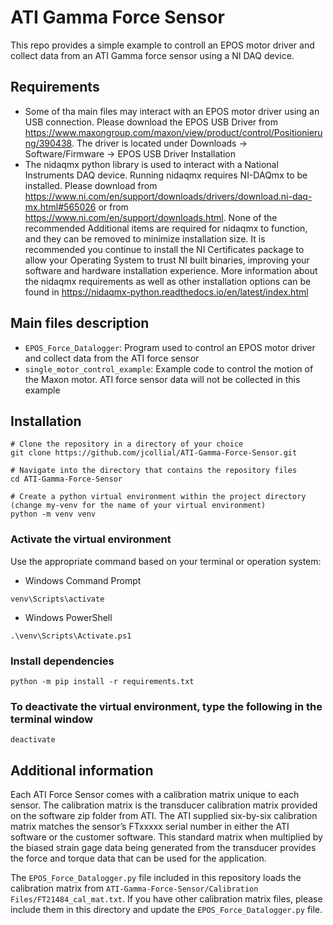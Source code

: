 
# ATI Gamma Force Sensor

This repo provides a simple example to controll an EPOS motor driver and collect data from an ATI Gamma force sensor using a NI DAQ device.

## Requirements
- Some of tha main files may interact with an EPOS motor driver using an USB connection. Please download the EPOS USB Driver from https://www.maxongroup.com/maxon/view/product/control/Positionierung/390438. The driver is located under Downloads -> Software/Firmware -> EPOS USB Driver Installation
- The nidaqmx python library is used to interact with a National Instruments DAQ device. Running nidaqmx requires NI-DAQmx to be installed. Please download from https://www.ni.com/en/support/downloads/drivers/download.ni-daq-mx.html#565026 or from https://www.ni.com/en/support/downloads.html. None of the recommended Additional items are required for nidaqmx to function, and they can be removed to minimize installation size. It is recommended you continue to install the NI Certificates package to allow your Operating System to trust NI built binaries, improving your software and hardware installation experience. More information about the nidaqmx requirements as well as other installation options can be found in https://nidaqmx-python.readthedocs.io/en/latest/index.html

## Main files description

- `EPOS_Force_Datalogger`: Program used to control an EPOS motor driver and collect data from the ATI force sensor
- `single_motor_control_example`: Example code to control the motion of the Maxon motor. ATI force sensor data will not be collected in this example

## Installation

```shell
# Clone the repository in a directory of your choice
git clone https://github.com/jcollial/ATI-Gamma-Force-Sensor.git

# Navigate into the directory that contains the repository files
cd ATI-Gamma-Force-Sensor

# Create a python virtual environment within the project directory (change my-venv for the name of your virtual environment)
python -m venv venv

```

### Activate the virtual environment
Use the appropriate command based on your terminal or operation system:
- Windows Command Prompt
```shell
venv\Scripts\activate

```
- Windows PowerShell
```shell
.\venv\Scripts\Activate.ps1

```

### Install dependencies
```shell
python -m pip install -r requirements.txt

```

### To deactivate the virtual environment, type the following in the terminal window
```shell
deactivate

```
## Additional information
Each ATI Force Sensor comes with a calibration matrix unique to each sensor. The calibration matrix is the transducer calibration matrix provided on the software zip folder from ATI. The ATI supplied six-by-six calibration matrix matches the sensor’s FTxxxxx serial number in either the ATI software or the customer software. This standard matrix when multiplied by the biased strain gage data being generated from the transducer provides the force and torque data that can be used for the application.

The `EPOS_Force_Datalogger.py` file included in this repository loads the calibration matrix from `ATI-Gamma-Force-Sensor/Calibration Files/FT21484_cal_mat.txt`. If you have other calibration matrix files, please include them in this directory and update the `EPOS_Force_Datalogger.py` file. 
